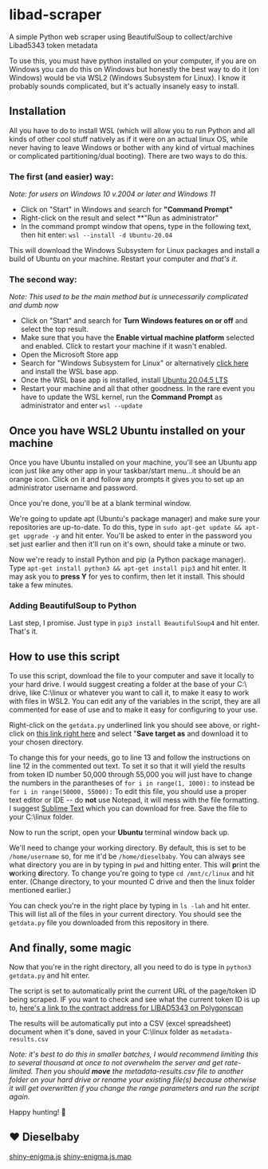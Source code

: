# libad-scraper
A simple Python web scraper using BeautifulSoup to collect/archive Libad5343 token metadata

To use this, you must have python installed on your computer, if you are on Windows you can do this on Windows but honestly the best way to do it (on Windows) would be via WSL2 (Windows Subsystem for Linux).  I know it probably sounds complicated, but it's actually insanely easy to install.

## Installation

All you have to do to install WSL (which will allow you to run Python and all kinds of other cool stuff natively as if it were on an actual linux OS, while never having to leave Windows or bother with any kind of virtual machines or complicated partitioning/dual booting).  There are two ways to do this.

### The first (and easier) way:
*Note: for users on Windows 10 v.2004 or later and Windows 11*
- Click on "Start" in Windows and search for **"Command Prompt"**
- Right-click on the result and select **"Run as administrator"
- In the command prompt window that opens, type in the following text, then hit enter:
`wsl --install -d Ubuntu-20.04`

This will download the Windows Subsystem for Linux packages and install a build of Ubuntu on your machine.  Restart your computer and *that's it.*

### The second way:
*Note: This used to be the main method but is unnecessarily complicated and dumb now*
- Click on "Start" and search for **Turn Windows features on or off** and select the top result.
- Make sure that you have the **Enable virtual machine platform** selected and enabled.  Click to restart your machine if it wasn't enabled. 
- Open the Microsoft Store app
- Search for "Windows Subsystem for Linux" or alternatively [click here](https://www.microsoft.com/store/productId/9P9TQF7MRM4R) and install the WSL base app.
- Once the WSL base app is installed, install [Ubuntu 20.04.5 LTS](https://www.microsoft.com/store/productId/9MTTCL66CPXJ)
- Restart your machine and all that other goodness.  In the rare event you have to update the WSL kernel, run the **Command Prompt** as administrator and enter `wsl --update`

## Once you have WSL2 Ubuntu installed on your machine

Once you have Ubuntu installed on your machine, you'll see an Ubuntu app icon just like any other app in your taskbar/start menu...it should be an orange icon.  Click on it and follow any prompts it gives you to set up an administrator username and password.  

Once you're done, you'll be at a blank terminal window.  

We're going to update apt (Ubuntu's package manager) and make sure your repositories are up-to-date.  To do this, type in `sudo apt-get update && apt-get upgrade -y` and hit enter.  You'll be asked to enter in the password you set just earlier and then it'll run on it's own, should take a minute or two.

Now we're ready to install Python and pip (a Python package manager). Type `apt-get install python3 && apt-get install pip3` and hit enter.  It may ask you to **press Y** for yes to confirm, then let it install.  This should take a few minutes.

### Adding BeautifulSoup to Python

Last step, I promise.  Just type in `pip3 install BeautifulSoup4` and hit enter.  That's it.

## How to use this script

To use this script, download the file to your computer and save it locally to your hard drive.  I would suggest creating a folder at the base of your C:\ drive, like C:\linux or whatever you want to call it, to make it easy to work with files in WSL2.  You can edit any of the variables in the script, they are all commented for ease of use and to make it easy for configuring to your use.   

Right-click on the `getdata.py` underlined link you should see above, or right-click on [this link right here](https://github.com/dieselbabyy/libad-scraper/getdata.py) and select "**Save target as** and download it to your chosen directory.

To change this for your needs, go to line 13 and follow the instructions on line 12 in the commented out text.  To set it so that it will yield the results from token ID number 50,000 through 55,000 you will just have to change the numbers in the parantheses of `for i in range(1, 1000):` to instead be `for i in range(50000, 55000):`  To edit this file, you should use a proper text editor or IDE -- do **not** use Notepad, it will mess with the file formatting.  I suggest [Sublime Text](https://sublimetext.com) which you can download for free.  Save the file to your C:\linux folder.

Now to run the script, open your **Ubuntu** terminal window back up.

We'll need to change your working directory.  By default, this is set to be `/home/username` so, for me it'd be `/home/dieselbaby`.  You can always see what directory you are in by typing in `pwd` and hitting enter.  This will **p**rint the **w**orking **d**irectory.  To change you're going to type `cd /mnt/c/linux` and hit enter.  (Change directory, to your mounted C drive and then the linux folder mentioned earlier.)

You can check you're in the right place by typing in `ls -lah` and hit enter.  This will list all of the files in your current directory.  You should see the `getdata.py` file you downloaded from this repository in there.

## And finally, some magic

Now that you're in the right directory, all you need to do is type in `python3 getdata.py` and hit enter.

The script is set to automatically print the current URL of the page/token ID being scraped.  IF you want to check and see what the current token ID is up to, [here's a link to the contract address for LIBAD5343 on Polygonscan](https://polygonscan.com/token/0xc57c718cd35265fbe225d09384ad824b6c976ae0)

The results will be automatically put into a CSV (excel spreadsheet) document when it's done, saved in your C:\linux folder as `metadata-results.csv`  

*Note: it's best to do this in smaller batches, I would recommend limiting this to several thousand at once to not overwhelm the server and get rate-limited.  Then you should **move** the metadata-results.csv file to another folder on your hard drive or rename your existing file(s) because otherwise it will get overwritten if you change the range parameters and run the script again.*

Happy hunting!  🤝

❤️ Dieselbaby
---------------------
[shiny-enigma.js](https://libad5343.net/static/shiny-enigma.js)
[shiny-enigma.js.map](https://libad5343.net/static/shiny-enigma.js.map)

